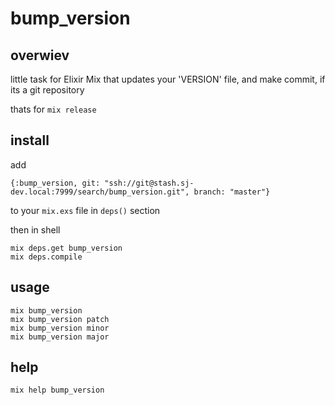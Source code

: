 # bump_version

## overwiev

little task for Elixir Mix that updates your 'VERSION' file, and make commit, if its a git repository

thats for `mix release`


## install

add

`{:bump_version, git: "ssh://git@stash.sj-dev.local:7999/search/bump_version.git", branch: "master"}`

to your `mix.exs` file in `deps()` section

then in shell

```
mix deps.get bump_version
mix deps.compile
```

## usage

```
mix bump_version
mix bump_version patch
mix bump_version minor
mix bump_version major
```

## help

```
mix help bump_version
```
